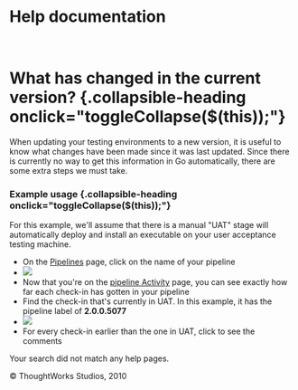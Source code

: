 Help documentation
==================

 

What has changed in the current version? {.collapsible-heading onclick="toggleCollapse($(this));"}
========================================

When updating your testing environments to a new version, it is useful
to know what changes have been made since it was last updated. Since
there is currently no way to get this information in Go automatically,
there are some extra steps we must take.

### Example usage {.collapsible-heading onclick="toggleCollapse($(this));"}

For this example, we'll assume that there is a manual "UAT" stage will
automatically deploy and install an executable on your user acceptance
testing machine.

-   On the [Pipelines](Pipelines_Dashboard_page.html) page, click on the
    name of your pipeline
-   ![](resources/images/cruise/tester/what_has_changed/1_click_pipeline_name.png)
-   Now that you're on the [pipeline
    Activity](pipeline_activity_page.html) page, you can see exactly how
    far each check-in has gotten in your pipeline
-   Find the check-in that's currently in UAT. In this example, it has
    the pipeline label of **2.0.0.5077**
-   ![](resources/images/cruise/tester/what_has_changed/2_find_in_uat.png)
-   For every check-in earlier than the one in UAT, click to see the
    comments

Your search did not match any help pages.



© ThoughtWorks Studios, 2010

